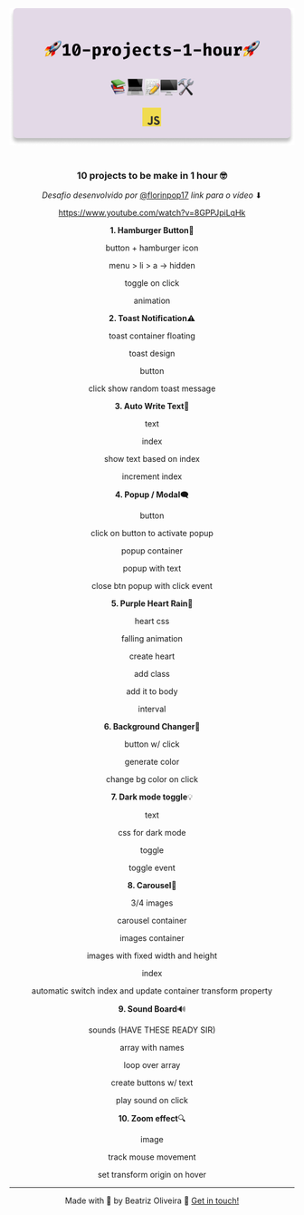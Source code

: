 <p align="center">
  <a href="https://www.youtube.com/watch?v=8GPPJpiLqHk/">
    <img all="200" src="https://github.com/BeatrizOliveira250/10-PROJECTS-1-HOUR/blob/master/Frame%201.png" />
  </a>
</p>

<h1 align="center"></h1>

<div align="center">

### 10 projects to be make in 1 hour 🤓
*Desafio desenvolvido por* [@florinpop17](https://github.com/florinpop17)
*link para o vídeo* ⬇

https://www.youtube.com/watch?v=8GPPJpiLqHk


**1. Hamburger Button**🍔

 button + hamburger icon
 
 menu > li > a -> hidden
 
 toggle on click
 
 animation

**2. Toast Notification**⚠️

 toast container floating
 
 toast design
 
 button
 
 click show random toast message

**3. Auto Write Text**📝

 text
 
 index
 
 show text based on index
 
 increment index

**4. Popup / Modal**🗨️

 button
 
 click on button to activate popup
 
 popup container
 
 popup with text
 
 close btn popup with click event

**5. Purple Heart Rain**💜

 heart css
 
 falling animation
 
 create heart
 
 add class
 
 add it to body
 
 interval

**6. Background Changer**🌈

 button w/ click
 
 generate color
 
 change bg color on click

**7. Dark mode toggle**💡

 text
 
 css for dark mode
 
 toggle
 
 toggle event

**8. Carousel**🎠

 3/4 images
 
 carousel container
 
 images container
 
 images with fixed width and height
 
 index
 
 automatic switch index and update container transform property

**9. Sound Board**🔊

 sounds (HAVE THESE READY SIR)
 
 array with names
 
 loop over array
 
 create buttons w/ text
 
 play sound on click

**10. Zoom effect**🔍

 image
 
 track mouse movement
 
 set transform origin on hover

---

Made with 💜 by Beatriz Oliveira :wave: [Get in touch!](https://www.linkedin.com/in/beatriiz-oliveiraa/)
